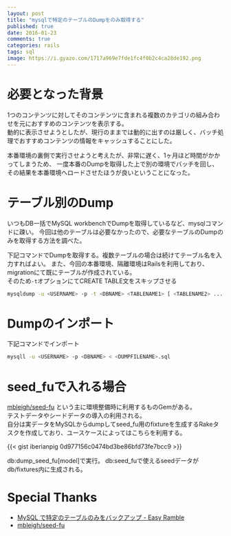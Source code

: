 ```yaml
---
layout: post
title: "mysqlで特定のテーブルのDumpをのみ取得する"
published: true
date: 2016-01-23
comments: true
categories: rails
tags: sql
image: https://i.gyazo.com/1717a969e7fde1fc4f0b2c4ca28de192.png
---
```


# 必要となった背景
1つのコンテンツに対してそのコンテンツに含まれる複数のカテゴリの組み合わせを元におすすめのコンテンツを表示する。  
動的に表示させようとしたが、現行のままでは動的に出すのは厳しく、バッチ処理でおすすめコンテンツの情報をキャッシュすることにした。  
<!-- more -->
本番環境の裏側で実行させようと考えたが、非常に遅く、1ヶ月ほど時間がかかってしまうため、
一度本番のDumpを取得した上で別の環境でバッチを回し、その結果を本番環境へロードさせたほうが良いということになった。

# テーブル別のDump
いつもDB一括でMySQL workbenchでDumpを取得しているなど、mysqlコマンドに疎い。
今回は他のテーブルは必要なかったので、必要なテーブルのDumpのみを取得する方法を調べた。

下記コマンドでDumpを取得する。複数テーブルの場合は続けてテーブル名を入力すればよい。
また、今回の本番環境、隔離環境はRailsを利用しており、migrationにて既にテーブルが作成されている。  
そのため`-t`オプションにてCREATE TABLE文をスキップさせる

```sh
mysqldump -u <USERNAME> -p -t <DBNAME> <TABLENAME1> [ <TABLENAME2> ... ] > <DUMPFILENAME>.sql
```


# Dumpのインポート

下記コマンドでインポート

```sh
mysqll -u <USERNAME> -p <DBNAME> < <DUMPFILENAME>.sql
```

# seed_fuで入れる場合

[mbleigh/seed-fu](https://github.com/mbleigh/seed-fu) という主に環境整備時に利用するものGemがある。  
テストデータやシードデータの導入の利用される。  
自分は実データをMySQLからdumpしてseed_fu用のfixtureを生成するRakeタスクを作成しており、ユースケースによってはこちらを利用する。

{{< gist iberianpig 0d977156c0474bd3be86bfd73fe7bcc9 >}}

db:dump_seed_fu[model]で実行。 
db:seed_fuで使えるseedデータがdb/fixtures内に生成される。

# Special Thanks

* [ MySQL で特定のテーブルのみをバックアップ - Easy Ramble ](http://easyramble.com/backup-only-mysql-tables.html)
* [mbleigh/seed-fu](https://github.com/mbleigh/seed-fu)  

